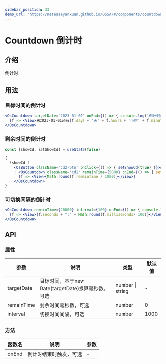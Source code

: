 ```yaml
---
sidebar_position: 33
demo_url: 'https://neteaseyanxuan.github.io/OSSA/#/components/countdown/demo/index'
---
```


# Countdown 倒计时

## 介绍
倒计时

## 用法
### 目标时间的倒计时
```jsx 
<OsCountdown targetDate='2023-01-01' onEnd={() => { console.log('倒计时结束') }}>
  {f => <View>离2023-01-01还有{f.days + '天' + f.hours + '小时' + f.minutes + ':' + f.seconds + ":" + f.milliseconds}</View>}
</OsCountdown>
```
### 剩余时间的倒计时
```jsx
const [showCd, setShowCd] = useState(false)
```
```jsx 
{
  !showCd ?
    <OsButton className='cd2-btn' onClick={() => { setShowCd(true) }}>开始倒计时</OsButton>
    : <OsCountdown className='cd2' remainTime={5000} onEnd={() => { setTimeout(() => { setShowCd(false) }, 1000) }}>
      {f => <View>{Math.round(f.remainTime / 1000)}</View>}
    </OsCountdown>
}
```
### 可切换间隔的倒计时
```jsx 
<OsCountdown remainTime={20000} interval={100} onEnd={() => { console.log('倒计时结束') }}>
  {f => <View>{f.seconds + ":" + Math.round(f.milliseconds/ 100)}</View>}
</OsCountdown>
```
## API
### 属性
|参数|说明|类型|默认值|
|------|------|------|------|
|targetDate|目标时间，基于new Date(targetDate)换算毫秒数，可选|number \| string|-|
|remainTime|剩余时间毫秒数，可选|number|0|
|interval|切换时间间隔，可选|number|1000|


### 方法
|函数名|说明|参数|
|------|------|------|
|onEnd|倒计时结束时触发，可选|-|

